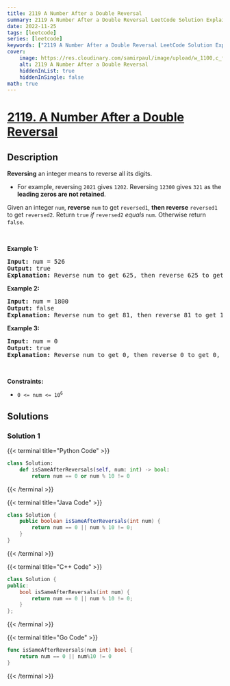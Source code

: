 ```yaml
---
title: 2119 A Number After a Double Reversal
summary: 2119 A Number After a Double Reversal LeetCode Solution Explained
date: 2022-11-25
tags: [leetcode]
series: [leetcode]
keywords: ["2119 A Number After a Double Reversal LeetCode Solution Explained in all languages", "2119 A Number After a Double Reversal", "LeetCode", "leetcode solution in Python3 C++ Java Go PHP Ruby Swift TypeScript Rust C# JavaScript C", "GeeksforGeeks", "InterviewBit", "Coding Ninjas", "HackerRank", "HackerEarth", "CodeChef", "TopCoder", "AlgoExpert", "freeCodeCamp", "Codeforces", "GitHub", "AtCoder", "Samir Paul"]
cover:
    image: https://res.cloudinary.com/samirpaul/image/upload/w_1100,c_fit,co_rgb:FFFFFF,l_text:Arial_75_bold:2119 A Number After a Double Reversal - Solution Explained/problem-solving.webp
    alt: 2119 A Number After a Double Reversal
    hiddenInList: true
    hiddenInSingle: false
math: true
---
```



# [2119. A Number After a Double Reversal](https://leetcode.com/problems/a-number-after-a-double-reversal)


## Description

<p><strong>Reversing</strong> an integer means to reverse all its digits.</p>

<ul>
	<li>For example, reversing <code>2021</code> gives <code>1202</code>. Reversing <code>12300</code> gives <code>321</code> as the <strong>leading zeros are not retained</strong>.</li>
</ul>

<p>Given an integer <code>num</code>, <strong>reverse</strong> <code>num</code> to get <code>reversed1</code>, <strong>then reverse</strong> <code>reversed1</code> to get <code>reversed2</code>. Return <code>true</code> <em>if</em> <code>reversed2</code> <em>equals</em> <code>num</code>. Otherwise return <code>false</code>.</p>

<p>&nbsp;</p>
<p><strong class="example">Example 1:</strong></p>

<pre>
<strong>Input:</strong> num = 526
<strong>Output:</strong> true
<strong>Explanation:</strong> Reverse num to get 625, then reverse 625 to get 526, which equals num.
</pre>

<p><strong class="example">Example 2:</strong></p>

<pre>
<strong>Input:</strong> num = 1800
<strong>Output:</strong> false
<strong>Explanation:</strong> Reverse num to get 81, then reverse 81 to get 18, which does not equal num.
</pre>

<p><strong class="example">Example 3:</strong></p>

<pre>
<strong>Input:</strong> num = 0
<strong>Output:</strong> true
<strong>Explanation:</strong> Reverse num to get 0, then reverse 0 to get 0, which equals num.
</pre>

<p>&nbsp;</p>
<p><strong>Constraints:</strong></p>

<ul>
	<li><code>0 &lt;= num &lt;= 10<sup>6</sup></code></li>
</ul>

## Solutions

### Solution 1

<!-- tabs:start -->

{{< terminal title="Python Code" >}}
```python
class Solution:
    def isSameAfterReversals(self, num: int) -> bool:
        return num == 0 or num % 10 != 0
```
{{< /terminal >}}

{{< terminal title="Java Code" >}}
```java
class Solution {
    public boolean isSameAfterReversals(int num) {
        return num == 0 || num % 10 != 0;
    }
}
```
{{< /terminal >}}

{{< terminal title="C++ Code" >}}
```cpp
class Solution {
public:
    bool isSameAfterReversals(int num) {
        return num == 0 || num % 10 != 0;
    }
};
```
{{< /terminal >}}

{{< terminal title="Go Code" >}}
```go
func isSameAfterReversals(num int) bool {
	return num == 0 || num%10 != 0
}
```
{{< /terminal >}}

<!-- tabs:end -->

<!-- end -->
